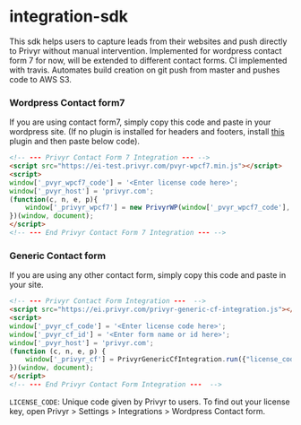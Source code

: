 # integration-sdk

This sdk helps users to capture leads from their websites and push directly to Privyr without manual intervention.
Implemented for wordpress contact form 7 for now, will be extended to different contact forms.
CI implemented with travis. Automates build creation on git push from master and pushes code to AWS S3.


### Wordpress Contact form7
If you are using contact form7, simply copy this code and paste in your wordpress site.
(If no plugin is installed for headers and footers, install [this](https://wordpress.org/plugins/insert-headers-and-footers/)  plugin and then paste below code).

```html
<!-- --- Privyr Contact Form 7 Integration --- --> 
<script src="https://ei-test.privyr.com/pvyr-wpcf7.min.js"></script>
<script>
window['_pvyr_wpcf7_code'] = '<Enter license code here>';
window['_pvyr_host'] = 'privyr.com';
(function(c, n, e, p){
    window['_privyr_wpcf7'] = new PrivyrWP(window['_pvyr_wpcf7_code'], "your-name",  "your-email" , "tel");
})(window, document);
</script>
<!-- --- End Privyr Contact Form 7 Integration --- --> 
```

### Generic Contact form
If you are using any other contact form, simply copy this code and paste in your site.

```html
<!-- --- Privyr Contact Form Integration ---  -->
<script src="https://ei.privyr.com/privyr-generic-cf-integration.js"></script>
<script>
window['_pvyr_cf_code'] = '<Enter license code here>';
window['_pvyr_cf_id'] = '<Enter form name or id here>';
window['_pvyr_host'] = 'privyr.com';
(function (c, n, e, p) {
    window['_privyr_cf'] = PrivyrGenericCfIntegration.run({"license_code": window['_pvyr_cf_code'], "form_id": window['_pvyr_cf_id'], "form_name": window['_pvyr_cf_name'], "form_ele": window['_pvyr_cf_ele']});
})(window, document);
</script>
<!-- --- End Privyr Contact Form Integration ---  -->
```

`LICENSE_CODE`: Unique code given by Privyr to users. To find out your license key, open Privyr > Settings > Integrations > Wordpress Contact form. 
